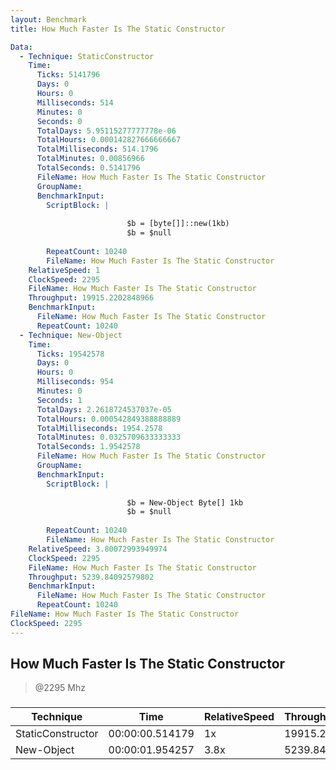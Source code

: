 ```yaml
---
layout: Benchmark
title: How Much Faster Is The Static Constructor

Data: 
  - Technique: StaticConstructor
    Time: 
      Ticks: 5141796
      Days: 0
      Hours: 0
      Milliseconds: 514
      Minutes: 0
      Seconds: 0
      TotalDays: 5.95115277777778e-06
      TotalHours: 0.000142827666666667
      TotalMilliseconds: 514.1796
      TotalMinutes: 0.00856966
      TotalSeconds: 0.5141796
      FileName: How Much Faster Is The Static Constructor
      GroupName: 
      BenchmarkInput: 
        ScriptBlock: |
          
                          $b = [byte[]]::new(1kb)
                          $b = $null
                      
        RepeatCount: 10240
        FileName: How Much Faster Is The Static Constructor
    RelativeSpeed: 1
    ClockSpeed: 2295
    FileName: How Much Faster Is The Static Constructor
    Throughput: 19915.2202848966
    BenchmarkInput: 
      FileName: How Much Faster Is The Static Constructor
      RepeatCount: 10240
  - Technique: New-Object
    Time: 
      Ticks: 19542578
      Days: 0
      Hours: 0
      Milliseconds: 954
      Minutes: 0
      Seconds: 1
      TotalDays: 2.2618724537037e-05
      TotalHours: 0.000542849388888889
      TotalMilliseconds: 1954.2578
      TotalMinutes: 0.0325709633333333
      TotalSeconds: 1.9542578
      FileName: How Much Faster Is The Static Constructor
      GroupName: 
      BenchmarkInput: 
        ScriptBlock: |
          
                          $b = New-Object Byte[] 1kb
                          $b = $null
                      
        RepeatCount: 10240
        FileName: How Much Faster Is The Static Constructor
    RelativeSpeed: 3.80072993949974
    ClockSpeed: 2295
    FileName: How Much Faster Is The Static Constructor
    Throughput: 5239.84092579802
    BenchmarkInput: 
      FileName: How Much Faster Is The Static Constructor
      RepeatCount: 10240
FileName: How Much Faster Is The Static Constructor
ClockSpeed: 2295
---
```

How Much Faster Is The Static Constructor
-----------------------------------------
> @2295 Mhz


### 


|Technique        |Time           |RelativeSpeed|Throughput|
|-----------------|---------------|-------------|----------|
|StaticConstructor|00:00:00.514179|1x           |19915.22/s|
|New-Object       |00:00:01.954257|3.8x         |5239.84/s |
